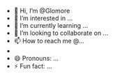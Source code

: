 - 👋 Hi, I’m @Glomore
- 👀 I’m interested in ...
- 🌱 I’m currently learning ...
- 💞️ I’m looking to collaborate on ...
- 📫 How to reach me @...
- 
- 😄 Pronouns: ...
- ⚡ Fun fact: ...

<!---
Glomore/Glomore is a ✨ special ✨ repository because its `README.md` (this file) appears on your GitHub profile.
You can click the Preview link to take a look at your changes.
--->
